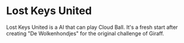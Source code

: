Lost Keys United
================
Lost Keys United is a AI that can play Cloud Ball. It's a fresh start after
creating "De Wolkenhondjes" for the original challenge of Giraff.
